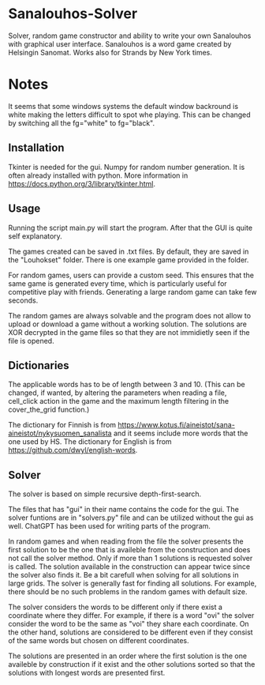 # Sanalouhos-Solver
Solver, random game constructor and ability to write your own Sanalouhos with graphical user interface. Sanalouhos is a word game created by Helsingin Sanomat. Works also for Strands by New York times.

# Notes
It seems that some windows systems the default window backround is white making the letters difficult to spot whe playing. This can be changed by switching all the fg="white" to fg="black".

## Installation
Tkinter is needed for the gui. Numpy for random number generation. It is often already installed with python. More information in https://docs.python.org/3/library/tkinter.html.

## Usage

Running the script main.py will start the program. After that the GUI is quite self explanatory. 

The games created can be saved in .txt files. By default, they are saved in the "Louhokset" folder. There is one example game provided in the folder.

For random games, users can provide a custom seed. This ensures that the same game is generated every time, which is particularly useful for competitive play with friends. Generating a large random game can take few seconds.

The random games are always solvable and the program does not allow to upload or download a game without a working solution. The solutions are XOR decrypted in the game files so that they are not immidietly seen if the file is opened.

## Dictionaries

The applicable words has to be of length between 3 and 10. (This can be changed, if wanted, by altering the parameters when reading a file, cell_click action in the game and the maximum length filtering in the cover_the_grid function.)

The dictionary for Finnish is from https://www.kotus.fi/aineistot/sana-aineistot/nykysuomen_sanalista and it seems include more words that the one used by HS. The dictionary for English is from https://github.com/dwyl/english-words.


## Solver 

The solver is based on simple recursive depth-first-search.

The files that has "gui" in their name contains the code for the gui. The solver funtions are in "solvers.py" file and can be utilized without the gui as well. ChatGPT has been used for writing parts of the program. 

In random games and when reading from the file the solver presents the first solution to be the one that is availeble from the construction and does not call the solver method. Only if more than 1 solutions is requested solver is called. The solution available in the construction can appear twice since the solver also finds it. Be a bit carefull when solving for all solutions in large grids. The solver is generally fast for finding all solutions. For example, there should be no such problems in the random games with default size.

The solver considers the words to be different only if there exist a coordinate where they differ. For example, if there is a word "ovi" the solver consider the word to be the same as "voi" they share each coordinate. On the other hand, solutions are considered to be different even if they consist of the same words but chosen on different coordinates.

The solutions are presented in an order where the first solution is the one availeble by construction if it exist and the other solutions sorted so that the solutions with longest words are presented first.